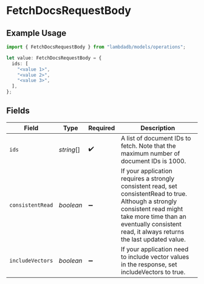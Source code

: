 # FetchDocsRequestBody

## Example Usage

```typescript
import { FetchDocsRequestBody } from "lambdadb/models/operations";

let value: FetchDocsRequestBody = {
  ids: [
    "<value 1>",
    "<value 2>",
    "<value 3>",
  ],
};
```

## Fields

| Field                                                                                                                                                                                                                       | Type                                                                                                                                                                                                                        | Required                                                                                                                                                                                                                    | Description                                                                                                                                                                                                                 |
| --------------------------------------------------------------------------------------------------------------------------------------------------------------------------------------------------------------------------- | --------------------------------------------------------------------------------------------------------------------------------------------------------------------------------------------------------------------------- | --------------------------------------------------------------------------------------------------------------------------------------------------------------------------------------------------------------------------- | --------------------------------------------------------------------------------------------------------------------------------------------------------------------------------------------------------------------------- |
| `ids`                                                                                                                                                                                                                       | *string*[]                                                                                                                                                                                                                  | :heavy_check_mark:                                                                                                                                                                                                          | A list of document IDs to fetch. Note that the maximum number of document IDs is 1000.                                                                                                                                      |
| `consistentRead`                                                                                                                                                                                                            | *boolean*                                                                                                                                                                                                                   | :heavy_minus_sign:                                                                                                                                                                                                          | If your application requires a strongly consistent read, set consistentRead to true. Although a strongly consistent read might take more time than an eventually consistent read, it always returns the last updated value. |
| `includeVectors`                                                                                                                                                                                                            | *boolean*                                                                                                                                                                                                                   | :heavy_minus_sign:                                                                                                                                                                                                          | If your application need to include vector values in the response, set includeVectors to true.                                                                                                                              |
